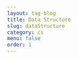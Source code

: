 ```yaml
---
layout: tag-blog
title: Data Structure
slug: dataStructure
category: cs
menu: false
order: 1
---
```

